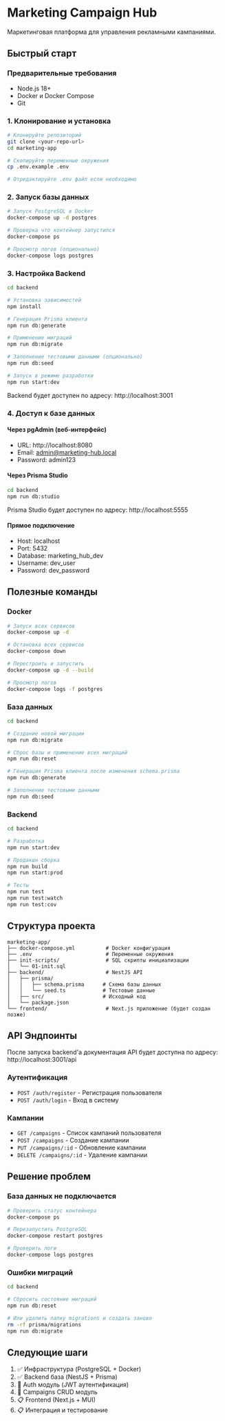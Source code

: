 # Marketing Campaign Hub

Маркетинговая платформа для управления рекламными кампаниями.

## Быстрый старт

### Предварительные требования

- Node.js 18+ 
- Docker и Docker Compose
- Git

### 1. Клонирование и установка

```bash
# Клонируйте репозиторий
git clone <your-repo-url>
cd marketing-app

# Скопируйте переменные окружения
cp .env.example .env

# Отредактируйте .env файл если необходимо
```

### 2. Запуск базы данных

```bash
# Запуск PostgreSQL в Docker
docker-compose up -d postgres

# Проверка что контейнер запустился
docker-compose ps

# Просмотр логов (опционально)
docker-compose logs postgres
```

### 3. Настройка Backend

```bash
cd backend

# Установка зависимостей
npm install

# Генерация Prisma клиента
npm run db:generate

# Применение миграций
npm run db:migrate

# Заполнение тестовыми данными (опционально)
npm run db:seed

# Запуск в режиме разработки
npm run start:dev
```

Backend будет доступен по адресу: http://localhost:3001

### 4. Доступ к базе данных

#### Через pgAdmin (веб-интерфейс)
- URL: http://localhost:8080
- Email: admin@marketing-hub.local  
- Password: admin123

#### Через Prisma Studio
```bash
cd backend
npm run db:studio
```
Prisma Studio будет доступен по адресу: http://localhost:5555

#### Прямое подключение
- Host: localhost
- Port: 5432
- Database: marketing_hub_dev
- Username: dev_user
- Password: dev_password

## Полезные команды

### Docker
```bash
# Запуск всех сервисов
docker-compose up -d

# Остановка всех сервисов
docker-compose down

# Перестроить и запустить
docker-compose up -d --build

# Просмотр логов
docker-compose logs -f postgres
```

### База данных
```bash
cd backend

# Создание новой миграции
npm run db:migrate

# Сброс базы и применение всех миграций
npm run db:reset

# Генерация Prisma клиента после изменения schema.prisma
npm run db:generate

# Заполнение тестовыми данными
npm run db:seed
```

### Backend
```bash
cd backend

# Разработка
npm run start:dev

# Продакшн сборка
npm run build
npm run start:prod

# Тесты
npm run test
npm run test:watch
npm run test:cov
```

## Структура проекта

```
marketing-app/
├── docker-compose.yml          # Docker конфигурация
├── .env                        # Переменные окружения
├── init-scripts/               # SQL скрипты инициализации
│   └── 01-init.sql
├── backend/                    # NestJS API
│   ├── prisma/
│   │   ├── schema.prisma      # Схема базы данных
│   │   └── seed.ts            # Тестовые данные
│   ├── src/                   # Исходный код
│   └── package.json
└── frontend/                   # Next.js приложение (будет создан позже)
```

## API Эндпоинты

После запуска backend'а документация API будет доступна по адресу: http://localhost:3001/api

### Аутентификация
- `POST /auth/register` - Регистрация пользователя
- `POST /auth/login` - Вход в систему

### Кампании  
- `GET /campaigns` - Список кампаний пользователя
- `POST /campaigns` - Создание кампании
- `PUT /campaigns/:id` - Обновление кампании
- `DELETE /campaigns/:id` - Удаление кампании

## Решение проблем

### База данных не подключается
```bash
# Проверить статус контейнера
docker-compose ps

# Перезапустить PostgreSQL
docker-compose restart postgres

# Проверить логи
docker-compose logs postgres
```

### Ошибки миграций
```bash
cd backend

# Сбросить состояние миграций
npm run db:reset

# Или удалить папку migrations и создать заново
rm -rf prisma/migrations
npm run db:migrate
```

## Следующие шаги

1. ✅ Инфраструктура (PostgreSQL + Docker)
2. ✅ Backend база (NestJS + Prisma)  
3. 🔄 Auth модуль (JWT аутентификация)
4. 🔄 Campaigns CRUD модуль
5. 📋 Frontend (Next.js + MUI)
6. 📋 Интеграция и тестирование